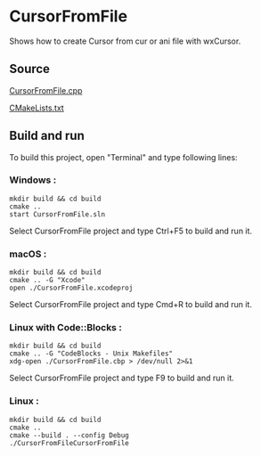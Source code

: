 # CursorFromFile

Shows how to create Cursor from cur or ani file with wxCursor.

## Source

[CursorFromFile.cpp](CursorFromFile.cpp)

[CMakeLists.txt](CMakeLists.txt)

## Build and run

To build this project, open "Terminal" and type following lines:

### Windows :

``` shell
mkdir build && cd build
cmake .. 
start CursorFromFile.sln
```

Select CursorFromFile project and type Ctrl+F5 to build and run it.

### macOS :

``` shell
mkdir build && cd build
cmake .. -G "Xcode"
open ./CursorFromFile.xcodeproj
```

Select CursorFromFile project and type Cmd+R to build and run it.

### Linux with Code::Blocks :

``` shell
mkdir build && cd build
cmake .. -G "CodeBlocks - Unix Makefiles"
xdg-open ./CursorFromFile.cbp > /dev/null 2>&1
```

Select CursorFromFile project and type F9 to build and run it.

### Linux :

``` shell
mkdir build && cd build
cmake .. 
cmake --build . --config Debug
./CursorFromFileCursorFromFile
```

